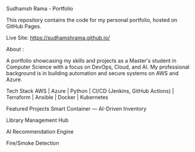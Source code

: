 Sudhamsh Rama - Portfolio

This repository contains the code for my personal portfolio, hosted on GitHub Pages.

Live Site: https://sudhamshrama.github.io/

About :

A portfolio showcasing my skills and projects as a Master's student in Computer Science with a focus on DevOps, Cloud, and AI. My professional background is in building automation and secure systems on AWS and Azure.

Tech Stack
AWS | Azure | Python | CI/CD (Jenkins, GitHub Actions) | Terraform | Ansible | Docker | Kubernetes

Featured Projects
Smart Container — AI-Driven Inventory

Library Management Hub

AI Recommendation Engine

Fire/Smoke Detection
